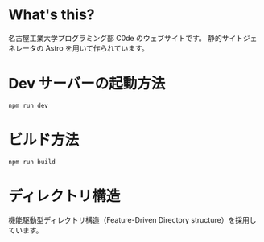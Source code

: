 # What's this?

名古屋工業大学プログラミング部 C0de のウェブサイトです。
静的サイトジェネレータの Astro を用いて作られています。

# Dev サーバーの起動方法

```
npm run dev
```

# ビルド方法

```
npm run build
```

# ディレクトリ構造

機能駆動型ディレクトリ構造（Feature-Driven Directory structure）を採用しています。
